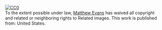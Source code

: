 <p xmlns:dct="http://purl.org/dc/terms/" xmlns:vcard="http://www.w3.org/2001/vcard-rdf/3.0#">
  <a rel="license"
     href="http://creativecommons.org/publicdomain/zero/1.0/">
    <img src="http://i.creativecommons.org/p/zero/1.0/88x31.png" style="border-style: none;" alt="CC0" />
  </a>
  <br />
  To the extent possible under law,
  <a rel="dct:publisher"
     href="https://github.com/wtfsystems/.github">
    <span property="dct:title">Matthew Evans</span></a>
  has waived all copyright and related or neighboring rights to
  <span property="dct:title">Related images</span>.
This work is published from:
<span property="vcard:Country" datatype="dct:ISO3166"
      content="US" about="https://github.com/wtfsystems/.github">
  United States</span>.
</p>
